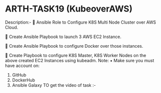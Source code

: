  # ARTH-TASK19 (KubeoverAWS)
Description:-
📌 Ansible Role to Configure K8S Multi Node Cluster over AWS Cloud.

🔅 Create Ansible Playbook to launch 3 AWS EC2 Instance.

🔅 Create Ansible Playbook to configure Docker over those instances.

🔅 Create Playbook to configure K8S Master, K8S Worker Nodes on the above created EC2 Instances using kubeadm.
Note: 
▪️ Make sure you must have account on:
1) GitHub
2) DockerHub
3) Ansible Galaxy
TO get the video of task :- 
